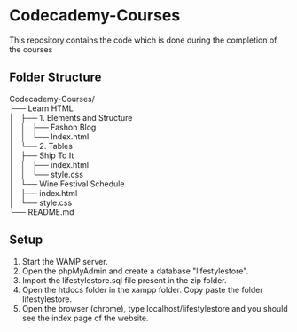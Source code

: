 # Codecademy-Courses

This repository contains the code which is done during the completion of the courses

## Folder Structure

Codecademy-Courses/ \
  ├── Learn HTML\
  │   ├── 1. Elements and Structure\
  │   │   ├── Fashon Blog\
  │   │   └── Index.html\
  │   └── 2. Tables\
  │       ├── Ship To It\
  │       │   ├── index.html\
  │       │   └── style.css\
  │       └── Wine Festival Schedule\
  │           ├── index.html\
  │           └── style.css\
  └── README.md

## Setup

1. Start the WAMP server.
2. Open the phpMyAdmin and create a database "lifestylestore". 
3. Import the lifestylestore.sql file present in the zip folder.
4. Open the htdocs folder in the xampp folder. Copy paste the folder lifestylestore.
5. Open the browser (chrome), type localhost/lifestylestore and you should see the index page of the website.
